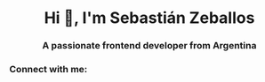 <h1 align="center">Hi 👋, I'm Sebastián Zeballos</h1>
<h3 align="center">A passionate frontend developer from Argentina</h3>

<h3 align="left">Connect with me:</h3>
<p align="left">
</p>

